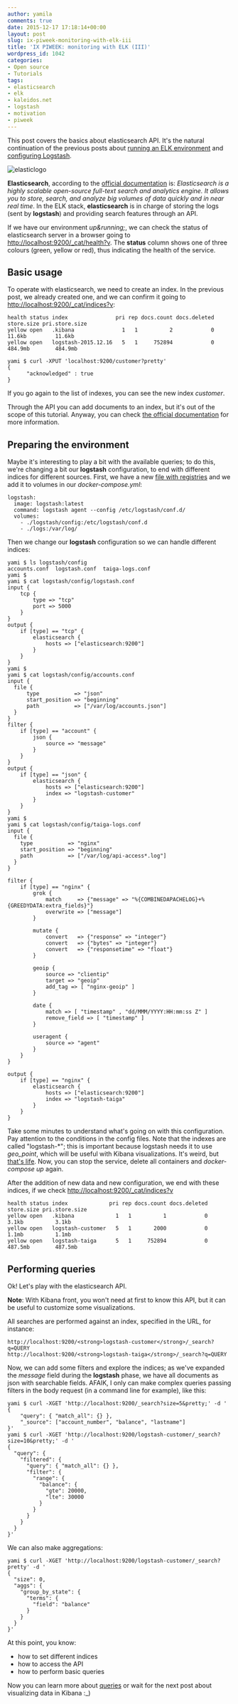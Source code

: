 ```yaml
---
author: yamila
comments: true
date: 2015-12-17 17:18:14+00:00
layout: post
slug: ix-piweek-monitoring-with-elk-iii
title: 'IX PIWEEK: monitoring with ELK (III)'
wordpress_id: 1042
categories:
- Open source
- Tutorials
tags:
- elasticsearch
- elk
- kaleidos.net
- logstash
- motivation
- piweek
---
```


This post covers the basics about elasticsearch API. It's the natural continuation of the previous posts about [running an ELK environment](http://moduslaborandi.net/ix-piweek-monitoring-with-elk-i/) and [configuring Logstash](http://moduslaborandi.net/ix-piweek-monitoring-with-elk-ii/).

![elasticlogo](/images/2015/12/elasticlogo.png)

<!-- more -->

**Elasticsearch**, according to the [official documentation](https://www.elastic.co/guide/en/elasticsearch/reference/current/getting-started.html) is: _Elasticsearch is a highly scalable open-source full-text search and analytics engine. It allows you to store, search, and analyze big volumes of data quickly and in near real time_. In the ELK stack, **elasticsearch** is in charge of storing the logs (sent by **logstash**) and providing search features through an API.

If we have our environment _up&running;_, we can check the status of elasticsearch server in a browser going to [http://localhost:9200/_cat/health?v](). The **status** column shows one of three colours (green, yellow or red), thus indicating the health of the service.



## Basic usage



To operate with elasticsearch, we need to create an index. In the previous post, we already created one, and we can confirm it going to [http://localhost:9200/_cat/indices?v]():



    health status index               pri rep docs.count docs.deleted store.size pri.store.size
    yellow open   .kibana               1   1          2            0     11.6kb         11.6kb
    yellow open   logstash-2015.12.16   5   1     752894            0    484.9mb        484.9mb

    yami $ curl -XPUT 'localhost:9200/customer?pretty'
    {
          "acknowledged" : true
    }



If you go again to the list of indexes, you can see the new index _customer_.

Through the API you can add documents to an index, but it's out of the scope of this tutorial. Anyway, you can check [the official documentation](https://www.elastic.co/guide/en/elasticsearch/reference/current/_index_and_query_a_document.html) for more information.



## Preparing the environment



Maybe it's interesting to play a bit with the available queries; to do this, we're changing a bit our **logstash** configuration, to end with different indices for different sources. First, we have a new [file with registries](https://raw.githubusercontent.com/bly2k/files/master/accounts.zip) and we add it to volumes in our _docker-compose.yml_:



    logstash:
      image: logstash:latest
      command: logstash agent --config /etc/logstash/conf.d/
      volumes:
        - ./logstash/config:/etc/logstash/conf.d
        - ./logs:/var/log/




Then we change our **logstash** configuration so we can handle different indices:



    yami $ ls logstash/config
    accounts.conf  logstash.conf  taiga-logs.conf
    yami $
    yami $ cat logstash/config/logstash.conf
    input {
        tcp {
            type => "tcp"
            port => 5000
        }
    }
    output {
        if [type] == "tcp" {
            elasticsearch {
                hosts => ["elasticsearch:9200"]
            }
        }
    }
    yami $
    yami $ cat logstash/config/accounts.conf
    input {
      file {
          type           => "json"
          start_position => "beginning"
          path           => ["/var/log/accounts.json"]
      }
    }
    filter {
        if [type] == "account" {
            json {
                source => "message"
            }
        }
    }
    output {
        if [type] == "json" {
            elasticsearch {
                hosts => ["elasticsearch:9200"]
                index => "logstash-customer"
            }
        }
    }
    yami $
    yami $ cat logstash/config/taiga-logs.conf
    input {
      file {
        type           => "nginx"
        start_position => "beginning"
        path           => ["/var/log/api-access*.log"]
      }
    }

    filter {
        if [type] == "nginx" {
            grok {
                match     => {"message" => "%{COMBINEDAPACHELOG}+%{GREEDYDATA:extra_fields}"}
                overwrite => ["message"]
            }

            mutate {
                convert   => {"response" => "integer"}
                convert   => {"bytes" => "integer"}
                convert   => {"responsetime" => "float"}
            }

            geoip {
                source => "clientip"
                target => "geoip"
                add_tag => [ "nginx-geoip" ]
            }

            date {
                match => [ "timestamp" , "dd/MMM/YYYY:HH:mm:ss Z" ]
                remove_field => [ "timestamp" ]
            }

            useragent {
                source => "agent"
            }
        }
    }

    output {
        if [type] == "nginx" {
            elasticsearch {
                hosts => ["elasticsearch:9200"]
                index => "logstash-taiga"
            }
        }
    }



Take some minutes to understand what's going on with this configuration. Pay attention to the conditions in the config files. Note that the indexes are called "logstash-*"; this is important because logstash needs it to use _geo_point_, which will be useful with Kibana visualizations. It's weird, but [that's life](https://github.com/elastic/logstash/issues/3137). Now, you can stop the service, delete all containers and _docker-compose up_ again.

After the addition of new data and new configuration, we end with these indices, if we check [http://localhost:9200/_cat/indices?v]()



    health status index             pri rep docs.count docs.deleted store.size pri.store.size
    yellow open   .kibana             1   1          1            0      3.1kb          3.1kb
    yellow open   logstash-customer   5   1       2000            0      1.1mb          1.1mb
    yellow open   logstash-taiga      5   1     752894            0    487.5mb        487.5mb






## Performing queries



Ok! Let's play with the elasticsearch API.

**Note**: With Kibana front, you won't need at first to know this API, but it can be useful to customize some visualizations.

All searches are performed against an index, specified in the URL, for instance:



    http://localhost:9200/<strong>logstash-customer</strong>/_search?q=QUERY
    http://localhost:9200/<strong>logstash-taiga</strong>/_search?q=QUERY




Now, we can add some filters and explore the indices; as we've expanded the _message_ field during the **logstash** phase, we have all documents as json with searchable fields. AFAIK, I only can make complex queries passing filters in the body request (in a command line for example), like this:



    yami $ curl -XGET 'http://localhost:9200/_search?size=5&pretty;' -d '
    {
        "query": { "match_all": {} },
        "_source": ["account_number", "balance", "lastname"]
    }'
    yami $ curl -XGET 'http://localhost:9200/logstash-customer/_search?size=10&pretty;' -d '
    {
      "query": {
        "filtered": {
          "query": { "match_all": {} },
          "filter": {
            "range": {
              "balance": {
                "gte": 20000,
                "lte": 30000
              }
            }
          }
        }
      }
    }'




We can also make aggregations:



    yami $ curl -XGET 'http://localhost:9200/logstash-customer/_search?pretty' -d '
    {
      "size": 0,
      "aggs": {
        "group_by_state": {
          "terms": {
            "field": "balance"
          }
        }
      }
    }'




At this point, you know:

* how to set different indices
* how to access the API
* how to perform basic queries

Now you can learn more about [queries](https://www.elastic.co/guide/en/elasticsearch/reference/1.4/search.html) or wait for the next post about visualizing data in Kibana :_)


